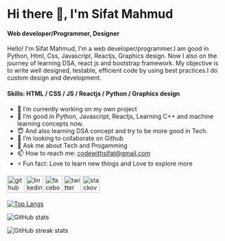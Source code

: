 

# Hi there 👋, I'm Sifat Mahmud
#### Web developer/Programmer, Designer


Hello! I'm Sifat Mahmud, I'm a web developer/programmer.I am good in Python, Html, Css, Javascript, Reactjs, Graphics design. Now I also on the journey of learning DSA, react js and bootstrap framework. My objective is to write well designed, testable, efficient code by using best practices.I do custom design and development.

#### Skills:  HTML / CSS / JS / Reactjs / Python / Graphics design

- 🔭 I’m currently working on my own project 
- 🌱 I’m good in Python, Javascript, Reactjs, Learning C++ and machine learning concepts now.
- 😇 And also learning DSA concept and try to be more good in Tech.
- 👯 I’m looking to collaborate on Github 
- 💬 Ask me about Tech and Progamming 
- 📫 How to reach me: codewithsifat@gmail.com 
- ⚡ Fun fact: Love to learn new things and Love to explore more 


[<img src='https://cdn.jsdelivr.net/npm/simple-icons@3.0.1/icons/github.svg' alt='github' height='40'>](https://github.com/sifatmahmud)  [<img src='https://cdn.jsdelivr.net/npm/simple-icons@3.0.1/icons/linkedin.svg' alt='linkedin' height='40'>](https://www.linkedin.com/in/sifat-mahmud-29351420a/)  [<img src='https://cdn.jsdelivr.net/npm/simple-icons@3.0.1/icons/facebook.svg' alt='facebook' height='40'>](https://www.facebook.com/md.sifat.902819)  [<img src='https://cdn.jsdelivr.net/npm/simple-icons@3.0.1/icons/twitter.svg' alt='twitter' height='40'>](https://twitter.com/SifatMa18960162)  [<img src='https://cdn.jsdelivr.net/npm/simple-icons@3.0.1/icons/stackoverflow.svg' alt='stackoverflow' height='40'>](https://stackoverflow.com/users/15576195)  

[![Top Langs](https://github-readme-stats.vercel.app/api/top-langs/?username=sifatmahmud)](https://github.com/anuraghazra/github-readme-stats)

![GitHub stats](https://github-readme-stats.vercel.app/api?username=sifatmahmud&show_icons=true)  

   

![GitHub streak stats](https://github-readme-streak-stats.herokuapp.com/?user=sifatmahmud)  


